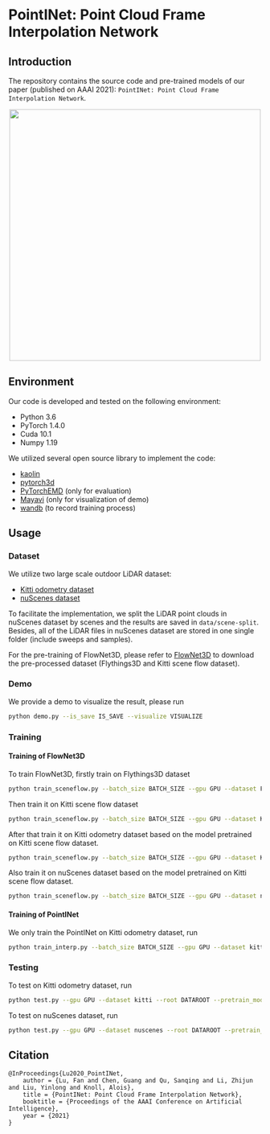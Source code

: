 # PointINet: Point Cloud Frame Interpolation Network

## Introduction

The repository contains the source code and pre-trained models of our paper (published on AAAI 2021): `PointINet: Point Cloud Frame Interpolation Network`.

<div align="center">
<img src="./figs/interpolation.png"  width = "500" height = "500"/>
</div>

## Environment

Our code is developed and tested on the following environment:

- Python 3.6
- PyTorch 1.4.0
- Cuda 10.1
- Numpy 1.19

We utilized several open source library to implement the code:

- [kaolin](https://github.com/NVIDIAGameWorks/kaolin)
- [pytorch3d](https://github.com/facebookresearch/pytorch3d)
- [PyTorchEMD](https://github.com/daerduoCarey/PyTorchEMD) (only for evaluation)
- [Mayavi](https://docs.enthought.com/mayavi/mayavi/) (only for visualization of demo)
- [wandb](https://app.wandb.ai/) (to record training process)

## Usage

### Dataset

We utilize two large scale outdoor LiDAR dataset:

- [Kitti odometry dataset](http://www.cvlibs.net/datasets/kitti/eval_odometry.php)
- [nuScenes dataset](https://www.nuscenes.org/)

To facilitate the implementation, we split the LiDAR point clouds in nuScenes dataset by scenes and the results are saved in `data/scene-split`. Besides, all of the LiDAR files in nuScenes dataset are stored in one single folder (include sweeps and samples).

For the pre-training of FlowNet3D, please refer to [FlowNet3D](https://github.com/xingyul/flownet3d) to download the pre-processed dataset (Flythings3D and Kitti scene flow dataset).

### Demo

We provide a demo to visualize the result, please run

```bash
python demo.py --is_save IS_SAVE --visualize VISUALIZE
```

### Training

#### Training of FlowNet3D

To train FlowNet3D, firstly train on Flythings3D dataset

```bash
python train_sceneflow.py --batch_size BATCH_SIZE --gpu GPU --dataset Flythings3D --root DATAROOT --save_dir CHECKPOINTS_SAVE_DIR --train_type init
```

Then train it on Kitti scene flow dataset

```bash
python train_sceneflow.py --batch_size BATCH_SIZE --gpu GPU --dataset Kitti --root DATAROOT --pretrain_model PRETRAIN_MODEL --save_dir CHECKPOINTS_SAVE_DIR --train_type init
```

After that train it on Kitti odometry dataset based on the model pretrained on Kitti scene flow dataset.

```bash
python train_sceneflow.py --batch_size BATCH_SIZE --gpu GPU --dataset Kitti --root DATAROOT --pretrain_model PRETRAIN_MODEL --save_dir CHECKPOINTS_SAVE_DIR --train_type refine
```

Also train it on nuScenes dataset based on the model pretrained on Kitti scene flow dataset.

```bash
python train_sceneflow.py --batch_size BATCH_SIZE --gpu GPU --dataset nuscenes --root DATAROOT --pretrain_model PRETRAIN_MODEL --save_dir CHECKPOINTS_SAVE_DIR --train_type refine
```

#### Training of PointINet

We only train the PointINet on Kitti odometry dataset, run

```bash
python train_interp.py --batch_size BATCH_SIZE --gpu GPU --dataset kitti --root DATAROOT --pretrain_model FLOWNET3D_PRETRAIN_MODEL --freeze 1
```

### Testing

To test on Kitti odometry dataset, run

```bash
python test.py --gpu GPU --dataset kitti --root DATAROOT --pretrain_model POINTINET_PRETRAIN_MODEL --pretrain_flow_model FLOWNET3D_PRETRAIN_MODEL
```

To test on nuScenes dataset, run

```bash
python test.py --gpu GPU --dataset nuscenes --root DATAROOT --pretrain_model POINTINET_PRETRAIN_MODEL --pretrain_flow_model FLOWNET3D_PRETRAIN_MODEL --scenelist TEST_SCENE_LIST
```

## Citation

    @InProceedings{Lu2020_PointINet,
        author = {Lu, Fan and Chen, Guang and Qu, Sanqing and Li, Zhijun and Liu, Yinlong and Knoll, Alois},
        title = {PointINet: Point Cloud Frame Interpolation Network},
        booktitle = {Proceedings of the AAAI Conference on Artificial Intelligence},
        year = {2021}
    }